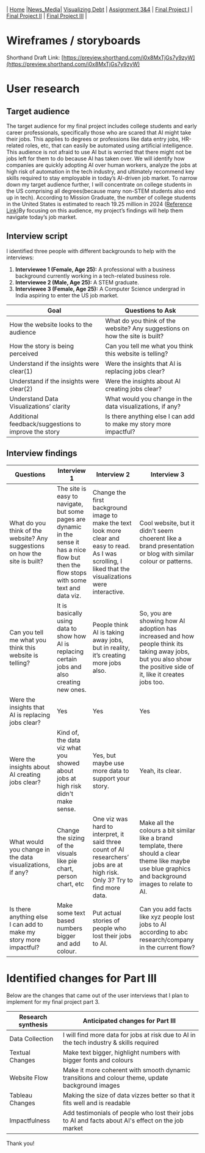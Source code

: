 | [Home](https://hjayanne.github.io/Portfolio_hjayanne/) |[News_Media](newsdemo)| [Visualizing Debt](visualizing-government-debt) | [Assignment 3&4](critique-by-design) | [Final Project I](final-project-part-one) | [Final Project II](final-project-part-two) | [Final Project III](final-project-part-three) |

# Wireframes / storyboards
Shorthand Draft Link: [https://preview.shorthand.com/i0x8MxTjGs7y9zyW](https://preview.shorthand.com/i0x8MxTjGs7y9zyW)

# User research 

## Target audience
The target audience for my final project includes college students and early career professionals, specifically those who are scared that AI might take their jobs. This applies to degrees or professions like data entry jobs, HR-related roles, etc, that can easily be automated using artificial intelligence.  This audience is not afraid to use AI but is worried that there might not be jobs left for them to do because AI has taken over. 
We will identify how companies are quickly adopting AI over human workers, analyze the jobs at high risk of automation in the tech industry, and ultimately recommend key skills required to stay employable in today’s AI-driven job market. 
To narrow down my target audience further, I will concentrate on college students in the US comprising all degrees(because many non-STEM students also end up in tech). According to Mission Graduate, the number of college students in the United States is estimated to reach 19.25 million in 2024 ([Reference Link](https://missiongraduatenm.org/college-enrollment-statistics/#:~:text=The%20number%20of%20college%20students,enrolled%20in%20colleges%20and%20universities.))By focusing on this audience, my project’s findings will help them navigate today’s job market. 


## Interview script

I identified three people with different backgrounds to help with the interviews:

1. **Interviewee 1 (Female, Age 25):** A professional with a business background currently working in a tech-related business role.
2.	**Interviewee 2 (Male, Age 25):** A STEM graduate.
3.	**Interviewee 3 (Female, Age 25):** A Computer Science undergrad in India aspiring to enter the US job market.


| Goal | Questions to Ask |
|------|------------------|
| How the website looks to the audience | What do you think of the website? Any suggestions on how the site is built? | 
| How the story is being perceived | Can you tell me what you think this website is telling? |
| Understand if the insights were clear(1)  | Were the insights that AI is replacing jobs clear? |
| Understand if the insights were clear(2) | Were the insights about AI creating jobs clear? |
| Understand Data Visualizations’ clarity | What would you change in the data visualizations, if any? |
| Additional feedback/suggestions to improve the story | Is there anything else I can add to make my story more impactful? |

## Interview findings

| Questions               | Interview 1 | Interview 2 | Interview 3 |
|-------------------------|--------------------------------|-------------|-------------|
| What do you think of the website? Any suggestions on how the site is built? | The site is easy to navigate, but some pages are dynamic in the sense it has a nice flow but then the flow stops with some text and data viz. | Change the first background image to make the text look more clear and easy to read. As I was scrolling, I liked that the visualizations were interactive. | Cool website, but it didn't seem choerent like a brand presentation or blog with similar colour or patterns. |
| Can you tell me what you think this website is telling? | It is basically using data to show how AI is replacing certain jobs and also creating new ones.| People think AI is taking away jobs, but in reality, it’s creating more jobs also. | So, you are showing how AI adoption has increased and how people think its taking away jobs, but you also show the positive side of it, like it creates jobs too. |
| Were the insights that AI is replacing jobs clear? | Yes | Yes | Yes |
| Were the insights about AI creating jobs clear? | Kind of, the data viz what you showed about jobs at high risk didn't make sense.| Yes, but maybe use more data to support your story. | Yeah, its clear. |
| What would you change in the data visualizations, if any? | Change the sizing of the visuals like pie chart, person chart, etc| One viz was hard to interpret, it said three count of AI researchers’ jobs are at high risk. Only 3? Try to find more data. | Make all the colours a bit similar like a brand template, there should a clear theme like maybe use blue graphics and background images to relate to AI. |
| Is there anything else I can add to make my story more impactful? | Make some text based numbers bigger and add colour.| Put actual stories of people who lost their jobs to AI. | Can you add facts like xyz people lost jobs to AI according to abc research/company in the current flow? |



# Identified changes for Part III

Below are the changes that came out of the user interviews that I plan to implement for my final project part 3.

| Research synthesis                       | Anticipated changes for Part III                                                |
|------------------------------------------|---------------------------------------------------------------------------------|
| Data Collection | I will find more data for jobs at risk due to AI in the tech industry & skills required |
| Textual Changes | Make text bigger, highlight numbers with bigger fonts and colours |
| Website Flow | Make it more coherent with smooth dynamic transitions and colour theme, update background images |
| Tableau Changes | Making the size of data vizzes better so that it fits well and is readable |
| Impactfulness | Add testimonials of people who lost their jobs to AI and facts about AI's effect on the job market |

Thank you!
